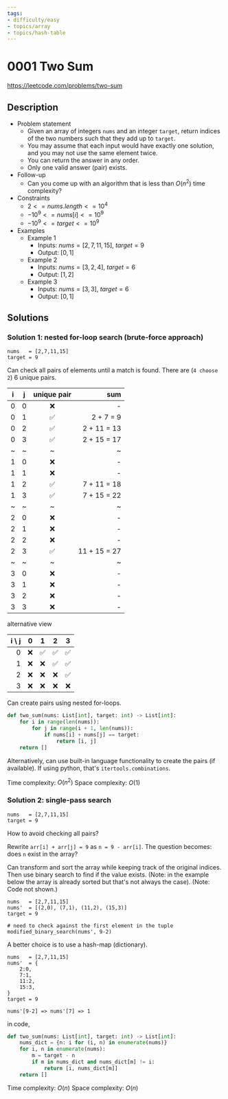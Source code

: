 ```yaml
---
tags:
- difficulty/easy
- topics/array
- topics/hash-table
---
```


# 0001 Two Sum

<https://leetcode.com/problems/two-sum>

## Description

- Problem statement
    - Given an array of integers `nums` and an integer `target`, return indices of the two numbers such that they add up to `target`.
    - You may assume that each input would have exactly one solution, and you may not use the same element twice.
    - You can return the answer in any order.
    - Only one valid answer (pair) exists.
- Follow-up
    - Can you come up with an algorithm that is less than $O(n^2)$ time complexity?
- Constraints
    - $2 <= nums.length <= 10^4$
    - $-10^9 <= nums[i] <= 10^9$
    - $-10^9 <= target <= 10^9$
- Examples
    - Example 1
        - Inputs: $nums = [2,7,11,15]$, $target = 9$
        - Output: $[0,1]$
    - Example 2
        - Inputs: $nums = [3,2,4]$, $target = 6$
        - Output: $[1,2]$
    - Example 3
        - Inputs: $nums = [3,3]$, $target = 6$
        - Output: $[0,1]$

## Solutions

### Solution 1: nested for-loop search (brute-force approach)

```text
nums   = [2,7,11,15]
target = 9
```

Can check all pairs of elements until a match is found.
There are (`4 choose 2`) 6 unique pairs.

|  i  |  j  | unique pair |          sum |
|:---:|:---:|:-----------:| ------------:|
|  0  |  0  |     ❌      |            - |
|  0  |  1  |     ✅      |    2 + 7 = 9 |
|  0  |  2  |     ✅      |  2 + 11 = 13 |
|  0  |  3  |     ✅      |  2 + 15 = 17 |
|  ~  |  ~  |      ~      |            ~ |
|  1  |  0  |     ❌      |            - |
|  1  |  1  |     ❌      |            - |
|  1  |  2  |     ✅      |  7 + 11 = 18 |
|  1  |  3  |     ✅      |  7 + 15 = 22 |
|  ~  |  ~  |      ~      |            ~ |
|  2  |  0  |     ❌      |            - |
|  2  |  1  |     ❌      |            - |
|  2  |  2  |     ❌      |            - |
|  2  |  3  |     ✅      | 11 + 15 = 27 |
|  ~  |  ~  |      ~      |            ~ |
|  3  |  0  |     ❌      |            - |
|  3  |  1  |     ❌      |            - |
|  3  |  2  |     ❌      |            - |
|  3  |  3  |     ❌      |            - |

alternative view

| i \ j |  0  |  1  |  2  |  3  |
| -----:|:---:|:---:|:---:|:---:|
|     0 | ❌  | ✅  | ✅  | ✅  |
|     1 | ❌  | ❌  | ✅  | ✅  |
|     2 | ❌  | ❌  | ❌  | ✅  |
|     3 | ❌  | ❌  | ❌  | ❌  |

Can create pairs using nested for-loops.

```python
def two_sum(nums: List[int], target: int) -> List[int]:
    for i in range(len(nums)):
        for j in range(i + 1, len(nums)):
            if nums[i] + nums[j] == target:
                return [i, j]
    return []
```

Alternatively, can use built-in language functionality to create the pairs (if available). If using python, that's `itertools.combinations`.

Time complexity: $O(n^2)$
Space complexity: $O(1)$

### Solution 2: single-pass search

```text
nums   = [2,7,11,15]
target = 9
```

How to avoid checking all pairs?

Rewrite `arr[i] + arr[j] = 9` as `n = 9 - arr[i]`.
The question becomes: does `n` exist in the array?

Can transform and sort the array while keeping track of the original indices.
Then use binary search to find if the value exists.
(Note: in the example below the array is already sorted but that's not always the case).
(Note: Code not shown.)

```text
nums   = [2,7,11,15]
nums'  = [(2,0), (7,1), (11,2), (15,3)]
target = 9

# need to check against the first element in the tuple
modified_binary_search(nums', 9-2)
```

A better choice is to use a hash-map (dictionary).

```text
nums   = [2,7,11,15]
nums'  = { 
    2:0,
    7:1,
    11:2,
    15:3,
}
target = 9

nums'[9-2] => nums'[7] => 1
```

in code,

```python
def two_sum(nums: List[int], target: int) -> List[int]:
    nums_dict = {n: i for (i, n) in enumerate(nums)}
    for i, n in enumerate(nums):
        m = target - n
        if m in nums_dict and nums_dict[m] != i:
            return [i, nums_dict[m]]
    return []
```

Time complexity: $O(n)$
Space complexity: $O(n)$
